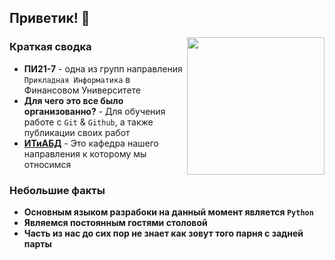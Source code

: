 ## Приветик! 👋


<img src="https://cdn3.iconfinder.com/data/icons/cat-force/256/cat_sing.png" align="right" width="220px"/>  

### Краткая сводка

* **ПИ21-7** - одна из групп направления `Прикладная Информатика` в Финансовом Университете 
* **Для чего это все было организованно?** - Для обучения работе с `Git` & `Github`, а также публикации своих работ
* [**ИТиАБД**](https://vk.com/itbda2000) - Это кафедра нашего направления к которому мы относимся

### Небольшие факты

* **Основным языком разрабоки на данный момент является `Python`**
* **Являемся постоянным гостями столовой**
* **Часть из нас до сих пор не знает как зовут того парня с задней парты**
